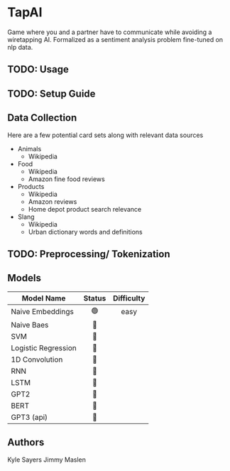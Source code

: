 # TapAI
Game where you and a partner have to communicate while avoiding a wiretapping AI. Formalized as a sentiment analysis problem fine-tuned on nlp data.

## TODO: Usage

## TODO: Setup Guide

## Data Collection
Here are a few potential card sets along with relevant data sources
* Animals
    * Wikipedia
* Food
    * Wikipedia
    * Amazon fine food reviews
* Products
    * Wikipedia
    * Amazon reviews
    * Home depot product search relevance
* Slang
    * Wikipedia
    * Urban dictionary words and definitions

## TODO: Preprocessing/ Tokenization

## Models
| Model Name          | Status | Difficulty
| --------------------|:------:|:-------:|
| Naive Embeddings    |   🟢   |  easy   |
| Naive Baes          |   🔴   |         |
| SVM                 |   🔴   |         |
| Logistic Regression |   🔴   |         |
| 1D Convolution      |   🔴   |         |
| RNN                 |   🔴   |         |
| LSTM                |   🔴   |         |
| GPT2                |   🔴   |         |
| BERT                |   🔴   |         |
| GPT3 (api)          |   🔴   |         |

## Authors
Kyle Sayers
Jimmy Maslen

